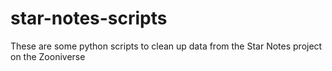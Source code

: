 # star-notes-scripts

These are some python scripts to clean up data from the Star Notes project on the Zooniverse
